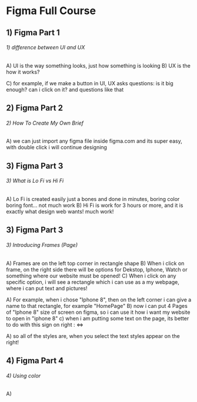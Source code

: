 # Figma Full Course

##  1) Figma Part 1
###### 1) difference between UI and UX
A) UI is the way something looks, just how something is looking
B) UX is the how it works?

C) for example, if we make a button in UI, UX asks questions: is it big enough? can i click on it? and questions like that


##  2) Figma Part 2
###### 2) How To Create My Own Brief
A) we can just import any figma file inside figma.com and its super easy, with double click i will continue designing 

##  3) Figma Part 3
###### 3) What is Lo Fi vs Hi Fi

A) Lo Fi is created easily just a bones and done in minutes, boring color boring font... not much work
B) Hi Fi is work for 3 hours or more, and it is exactly what design web wants! much work!


##  3) Figma Part 3
###### 3) Introducing Frames (Page)
A) Frames are on the left top corner in rectangle shape
B) When i click on frame, on the right side there will be options for Dekstop, Iphone, Watch or something where our website must be opened!
C) When i click on any specific option, i will see a rectangle which i can use as a my webpage, where i can put text and pictures!

A) For example, when i chose "Iphone 8", then on the left corner i can give a name to that rectangle, for example "HomePage"
B) now i can put 4 Pages of "Iphone 8" size of screen on figma, so i can use it how i want my website to open in "iphone 8"
c) when i am putting some text on the page, its better to do with this sign on right : ⇔

A) so all of the styles are, when you select the text styles appear on the right!


##  4) Figma Part 4
###### 4) Using color
A)